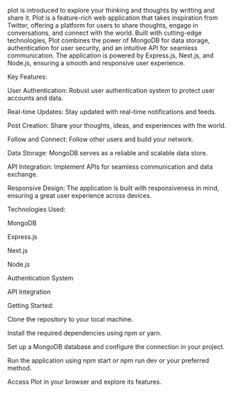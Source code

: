 plot is introduced to explore your thinking and thoughts by writting and share it.
Plot is a feature-rich web application that takes inspiration from Twitter, offering a platform for users to share thoughts, engage in conversations, and connect with the world. Built with cutting-edge technologies, Plot combines the power of MongoDB for data storage, authentication for user security, and an intuitive API for seamless communication. The application is powered by Express.js, Next.js, and Node.js, ensuring a smooth and responsive user experience.


Key Features:


User Authentication: Robust user authentication system to protect user accounts and data.

Real-time Updates: Stay updated with real-time notifications and feeds.

Post Creation: Share your thoughts, ideas, and experiences with the world.

Follow and Connect: Follow other users and build your network.

Data Storage: MongoDB serves as a reliable and scalable data store.

API Integration: Implement APIs for seamless communication and data exchange.

Responsive Design: The application is built with responsiveness in mind, ensuring a great user experience across devices.


Technologies Used:


MongoDB

Express.js

Next.js

Node.js

Authentication System

API Integration


Getting Started:


Clone the repository to your local machine.

Install the required dependencies using npm or yarn.

Set up a MongoDB database and configure the connection in your project.

Run the application using npm start or npm run dev or your preferred method.

Access Plot in your browser and explore its features.

